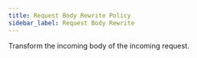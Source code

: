 ```yaml
---
title: Request Body Rewrite Policy
sidebar_label: Request Body Rewrite
---
```


Transform the incoming body of the incoming request.

<PolicyConfig id="transform-body-inbound" />
